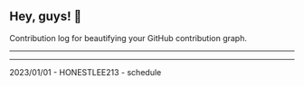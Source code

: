 ## Hey, guys! 👋

Contribution log for beautifying your GitHub contribution graph.

---



---

2023/01/01 - HONESTLEE213 - schedule